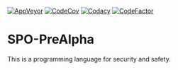 [![AppVeyor](https://ci.appveyor.com/api/projects/status/32r7s2skrgm9ubva?svg=true)](https://ci.appveyor.com/project/SK-Genius/spo-prealpha)
[![CodeCov](https://codecov.io/gh/SK-Genius/SPO-PreAlpha/branch/master/graph/badge.svg)](https://codecov.io/gh/SK-Genius/SPO-PreAlpha)
[![Codacy](https://api.codacy.com/project/badge/Grade/12a91007845143038cc5e16d51b46aca)](https://www.codacy.com/app/SK-Genius/SPO-PreAlpha?utm_source=github.com&amp;utm_medium=referral&amp;utm_content=SK-Genius/SPO-PreAlpha&amp;utm_campaign=Badge_Grade)
[![CodeFactor](https://www.codefactor.io/repository/github/sk-genius/spo-prealpha/badge)](https://www.codefactor.io/repository/github/sk-genius/spo-prealpha)

# SPO-PreAlpha
This is a programming language for security and safety.
